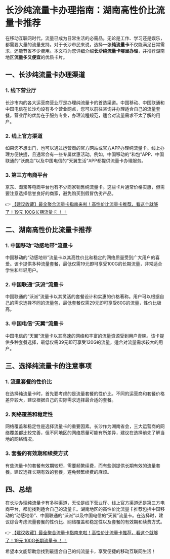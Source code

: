 # 长沙纯流量卡办理指南：湖南高性价比流量卡推荐

在移动互联网时代，流量已成为日常生活的必需品。无论是工作、学习还是娱乐，都需要大量的流量支持。对于长沙市民来说，选择一张**纯流量卡**不仅能满足日常需求，还能节省不少费用。本文将为您详细介绍**长沙纯流量卡哪里办理**，并推荐湖南地区**流量多又便宜**的优质卡片。

## 一、长沙纯流量卡办理渠道

### 1. 线下营业厅
长沙市内的各大运营商营业厅是办理纯流量卡的首选渠道。中国移动、中国联通和中国电信在长沙均设有多个营业网点，您可以前往咨询并办理适合自己的流量套餐。营业厅的优势在于服务专业，办理流程规范，适合对流量需求不太了解的用户。

### 2. 线上官方渠道
如果您不想出门，也可以通过运营商的官方网站或官方APP办理纯流量卡。线上办理方便快捷，且通常会有一些专属优惠活动。例如，中国移动的“和包”APP、中国联通的“沃商店”以及中国电信的“天翼生活”APP都提供流量卡办理服务。

### 3. 第三方电商平台
京东、淘宝等电商平台也有不少商家销售纯流量卡。这些卡片通常价格实惠，但需要注意选择信誉良好的商家，避免购买到假冒伪劣产品。

👉 [【建议收藏】最全聚合流量卡指南来啦！高性价比流量卡推荐，看这个就够了！19元 100G长期流量卡 ！！](https://bit.ly/Liuliangka)

## 二、湖南高性价比流量卡推荐

### 1. 中国移动“动感地带”流量卡
中国移动的“动感地带”流量卡以其高性价比和稳定的网络质量受到广大用户的喜爱。该卡提供多种流量套餐，最低仅需19元即可享受100G的长期流量，非常适合学生和年轻用户。

### 2. 中国联通“沃派”流量卡
中国联通的“沃派”流量卡以其灵活的套餐设计和实惠的价格著称。用户可以根据自己的需求选择不同的流量包，最低套餐仅需29元即可享受80G的流量，性价比极高。

### 3. 中国电信“天翼”流量卡
中国电信的“天翼”流量卡以其高速的网络和丰富的流量资源受到用户青睐。该卡提供多种套餐选择，最低仅需39元即可享受120G的流量，适合对流量需求较大的用户。

## 三、选择纯流量卡的注意事项

### 1. 流量套餐的性价比
在选择纯流量卡时，首先要考虑的是流量套餐的性价比。不同的运营商和套餐价格差异较大，建议根据自己的实际需求选择最合适的套餐。

### 2. 网络覆盖和稳定性
网络覆盖和稳定性是选择流量卡的重要因素。长沙作为湖南省会，三大运营商的网络覆盖都比较完善，但不同地区的网络质量可能有所差异，建议在选择前先了解当地的网络情况。

### 3. 套餐的有效期和续费方式
有些流量卡的套餐有效期较短，需要频繁续费，而有些则提供长期有效的流量套餐。建议选择长期有效的套餐，避免频繁续费的麻烦。

## 四、总结

在长沙办理纯流量卡有多种渠道，无论是线下营业厅、线上官方渠道还是第三方电商平台，都能找到适合自己的流量卡。湖南地区的高性价比流量卡推荐包括中国移动的“动感地带”、中国联通的“沃派”以及中国电信的“天翼”流量卡。在选择时，建议综合考虑流量套餐的性价比、网络覆盖和稳定性以及套餐的有效期和续费方式。

👉 [【建议收藏】最全聚合流量卡指南来啦！高性价比流量卡推荐，看这个就够了！19元 100G长期流量卡 ！！](https://bit.ly/Liuliangka)

希望本文能帮助您找到最适合自己的纯流量卡，享受便捷的移动互联网生活！